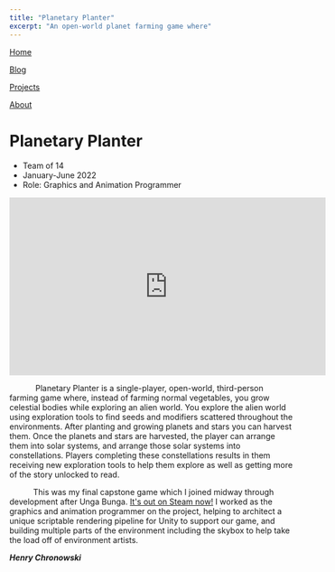 ```yaml
---
title: "Planetary Planter"
excerpt: "An open-world planet farming game where"
---
```


<!--
   Copyright 2022 Henry R. Chronowski

   Built from Daniel Buckstein's template at https://dbuckstein.github.io/

   Licensed under the Apache License, Version 2.0 (the "License");
   you may not use this file except in compliance with the License.
   You may obtain a copy of the License at

       http://www.apache.org/licenses/LICENSE-2.0

   Unless required by applicable law or agreed to in writing, software
   distributed under the License is distributed on an "AS IS" BASIS,
   WITHOUT WARRANTIES OR CONDITIONS OF ANY KIND, either express or implied.
   See the License for the specific language governing permissions and
   limitations under the License.
-->


<script src="https://polyfill.io/v3/polyfill.min.js?features=es6"></script>
<script id="MathJax-script" async src="https://cdn.jsdelivr.net/npm/mathjax@3/es5/tex-mml-chtml.js"></script>


[Home](/projects/../)

[Blog](/blog/)

[Projects](/projects/)

[About](/about/)


# Planetary Planter

- Team of 14
- January-June 2022
- Role: Graphics and Animation Programmer

<iframe width="560" height="315" src="https://www.youtube.com/embed/FNFdp2oSUSU" title="YouTube video player" frameborder="0" allow="accelerometer; autoplay; clipboard-write; encrypted-media; gyroscope; picture-in-picture" allowfullscreen></iframe>

    Planetary Planter is a single-player, open-world, third-person farming game where, instead of farming normal vegetables, you grow celestial bodies while exploring an alien world. You explore the alien world using exploration tools to find seeds and modifiers scattered throughout the environments. After planting and growing planets and stars you can harvest them. Once the planets and stars are harvested, the player can arrange them into solar systems, and arrange those solar systems into constellations. Players completing these constellations results in them receiving new exploration tools to help them explore as well as getting more of the story unlocked to read.

   This was my final capstone game which I joined midway through development after Unga Bunga. [It's out on Steam now!](https://store.steampowered.com/app/1974080/Planetary_Planter/) I worked as the graphics and animation programmer on the project, helping to architect a unique scriptable rendering pipeline for Unity to support our game, and building multiple parts of the environment including the skybox to help take the load off of environment artists.




<!--

## Related Blog Posts

- Procedural Sky

- procedural sky
- rendering engine choice
-->

***Henry Chronowski***
